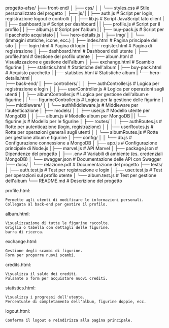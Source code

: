 progetto-afse/
├── front-end/
│   ├── css/
│   │   └── styles.css               # Stile personalizzato del progetto
│   ├── js/
|   |   ├── auth.js                  # Script per login, registrazione logout e controlli
│   │   ├── lib.js                   # Script JavaScript lato client
|   |   ├── dashboard.js             # Script per dashboard
|   |   ├── profile.js               # Script per il profilo
|   |   ├── album.js                 # Script per l'album
|   |   ├── buy-pack.js              # Script per il pacchetto acquistato
|   |   └── hero-details.js
│   ├── img/
│   │   └── (immagini statiche, icone, ecc.)
│   ├── index.html                   # Pagina principale del sito
│   ├── login.html                   # Pagina di login
│   ├── register.html                # Pagina di registrazione
│   ├── dashboard.html               # Dashboard dell'utente
│   ├── profile.html                 # Gestione del profilo utente
│   ├── album.html                   # Visualizzazione e gestione dell'album
│   ├── exchange.html                # Scambio figurine
│   ├── statistics.html              # Statistiche dell'album
|   ├── buy-pack.html                # Acquisto pacchetto
|   ├── statistics.html              # Statistiche album
|   └── hero-details.html
|  
├── back-end/
│   ├── controllers/
│   │   ├── authController.js        # Logica per registrazione e login
│   │   ├── userController.js        # Logica per operazioni sugli utenti
│   │   ├── albumController.js       # Logica per gestione dell'album e figurine
|   |   └── figurineController.js    # Logica per la gestione delle figurine
|   ├── middleware/
│   │   └── authMiddleware.js        # Middleware per l'autenticazione
│   ├── models/
│   │   ├── user.js                  # Modello utente per MongoDB
│   │   ├── album.js                 # Modello album per MongoDB
|   |   └── figurine.js              # Modello per le figurine
│   ├── routes/
│   │   ├── authRoutes.js            # Rotte per autenticazione (login, registrazione)
│   │   ├── userRoutes.js            # Rotte per operazioni generali sugli utenti
│   │   └── albumRoutes.js           # Rotte per gestione album e figurine
│   ├── config/
│   │   └── db.js                    # Configurazione connessione a MongoDB
│   ├── app.js                       # Configurazione principale di Node.js
|   ├── marvel.js                    # API Marvel
│   ├── package.json                 # Dipendenze del progetto
│   ├── .env                         # Variabili di ambiente (es. credenziali MongoDB)
│   └── swagger.json                 # Documentazione delle API con Swagger
├── docs/
│   └── relazione.pdf                # Documentazione del progetto
├── tests/
│   ├── auth.test.js                 # Test per registrazione e login
│   ├── user.test.js                 # Test per operazioni sul profilo utente
│   └── album.test.js                # Test per gestione dell'album
└── README.md                        # Descrizione del progetto






profile.html:

    Permette agli utenti di modificare le informazioni personali.
    Collegata al back-end per gestire il profilo.

album.html:

    Visualizzazione di tutte le figurine raccolte.
    Griglia o tabella con dettagli delle figurine.
    barra di ricerca.

exchange.html:

    Gestione degli scambi di figurine.
    Form per proporre nuovi scambi.

credits.html:

    Visualizza il saldo dei crediti.
    Pulsante o form per acquistare nuovi crediti.

statistics.html:

    Visualizza i progressi dell'utente.
    Percentuale di completamento dell'album, figurine doppie, ecc.

logout.html:

    Conferma il logout e reindirizza alla pagina principale.
